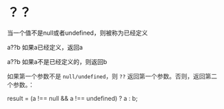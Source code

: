 # ？？
当一个值不是null或者undefined，则被称为已经定义

a??b  如果a已经定义，返回a

a??b 如果a不是已经定义的，则返回b

<font style="color:rgb(49, 49, 48);">如果第一个参数不是 </font>`null/undefined`<font style="color:rgb(49, 49, 48);">，则 </font>`??`<font style="color:rgb(49, 49, 48);"> 返回第一个参数。否则，返回第二个参数。</font><font style="color:rgb(49, 49, 48);">：</font>

<font style="color:rgb(49, 49, 48);">result = (a !== null && a !== undefined) ? a : b;</font>

<font style="color:rgb(49, 49, 48);">  
</font><font style="color:rgb(49, 49, 48);"> </font>

<font style="color:rgb(49, 49, 48);"></font>

